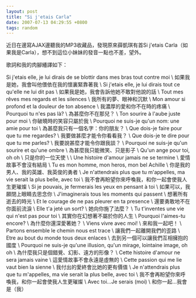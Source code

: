 ```yaml
---
layout: post
title: "Si j'etais Carla"
date: 2007-07-13 04:29:55 +0800
tags: random
---
```


近日在邊寫AJAX邊聽我的MP3收藏品，發現原來薛凱琪有首Si j'etais Carla（如果我是Carla），想不到這位小妹妹的發音一點也不差，望外。

歌詞和我的肉腳繙譯如下：

Si j'etais elle, je lui dirais de se blottir dans mes bras tout contre moi \\
如果我是她，我會叫他偎依在我的懷裏緊靠著我 \\
Si j'etais elle, je lui dirais tout ce qu'elle ne lui dit pas \\
如果我是她，我會告訴他她不敢對他說的話 \\
Tout mes rêves mes regards et les silences \\
我所有的夢、眼神和沉默 \\
Mon amour si profond et la douleur de ton absence \\
我濃厚的愛和你不在時的疼痛 \\
Pourquoi tu n'es pas là? \\
為甚麼你不在那兒？ \\
Ton sourire à l'aube juste pour moi \\
你破曉時的笑容只屬於我 \\
Pourquoi ne suis-je qu'un nom: une amie pour toi \\
為甚麼我只有一個名字：你的朋友？ \\
Que dois-je faire pour que tu me regardes? \\
我要做甚麼才能令你看看我？ \\
Que dois-je te dire pour que tu me parles? \\
我要說甚麼才能令你跟我談？ \\
Pourquoi ne suis-je qu'un sourire et qu'une ombre \\
為甚麼我只能微笑、只是影子 \\
Qu'un ange pour toi, oh oh \\
只是你的一位天使 \\
 \\
Une histoire d'amour jamais ne se termine \\
愛情故事不會沒有結局 \\
Tu es mon homme, mon heros, mon bel Achille \\
你是我的男人、我的英雄、我英俊的勇者 \\
Je n'attendrais plus que tu m'appelles, ma vie serait la plus belle, avec toi \\
我不會再盼望你來呼喚我，和你一起會使我人生更璀燦 \\
Si je pouvais, je fermerais les yeux en pensant à toi \\
如果可以，我願閉上眼睛去思念你 \\
J'imaginerais tous les moments qui passent \\
想著所有逝去的時光 \\
Et le courage de ne pas pleurer en ta presence \\
還要勇敢地不在你面前流淚 \\
Elle t'a jeté un sort? \\
她向你施了法麼？ \\
Tu t'inventes une vie qui n'est pas pour toi \\
其實你在幻想著不屬於你的人生 \\
Pourquoi l'aimes-tu encore? \\
為什麼你還深愛著她？ \\
Viens vivre avec moi! \\
來和我一起吧！ \\
Partons ensemble le chemin nous est trace \\
讓我們一起離開我們的歪路 \\
Etre au bout du monde tous deux enlaces \\
去到另一個可以讓我們互相擁抱的國度 \\
Pourquoi ne suis-je qu'une illusion, qu'un mirage, lointaine image, oh oh \\
為什麼我只是個錯覺、幻影、遠方的形像？ \\
Cette histoire d'amour ne sera jamais vaine \\
這愛情故事不會永遠是虛無的 \\
Cette passion qui me lie vaut bien la sienne \\
我付出的愛終會比她的更有價值 \\
Je n'attendrais plus que tu m'appelles, ma vie serait la plus belle, avec toi \\
我不會再盼望你來呼喚我，和你一起會使我人生更璀燦 \\
Avec toi...Je serais (moi) \\
和你一起...我會是（我）
